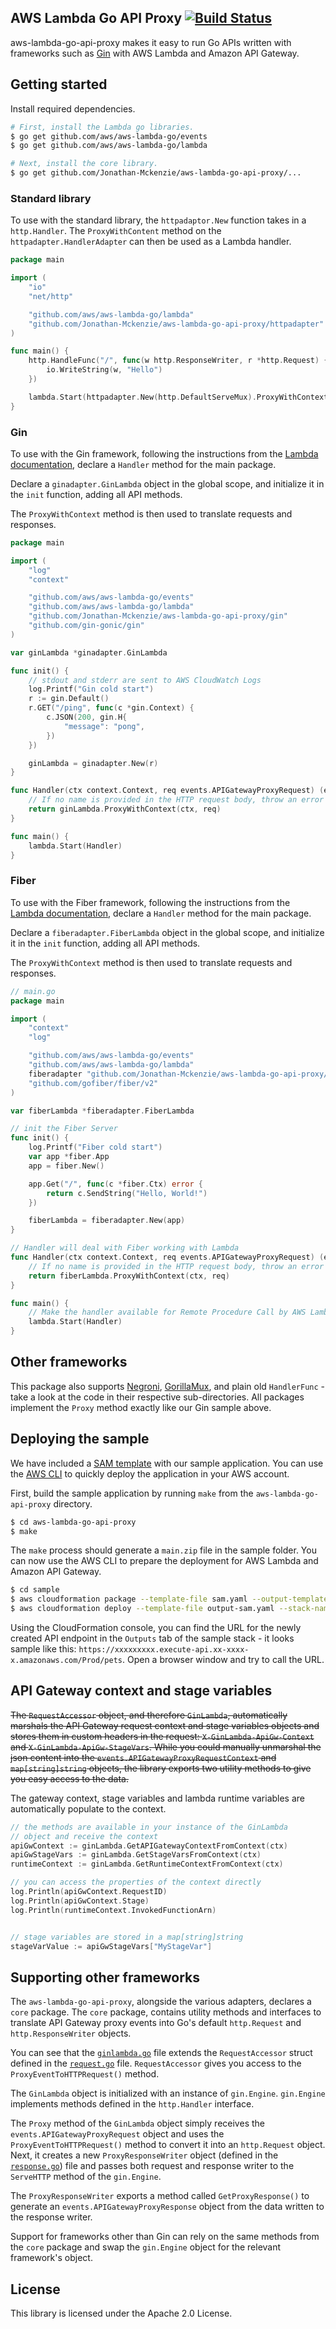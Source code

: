 ## AWS Lambda Go API Proxy [![Build Status](https://travis-ci.org/awslabs/aws-lambda-go-api-proxy.svg?branch=master)](https://travis-ci.org/awslabs/aws-lambda-go-api-proxy)
aws-lambda-go-api-proxy makes it easy to run Go APIs written with frameworks such as [Gin](https://github.com/gin-gonic/gin) with AWS Lambda and Amazon API Gateway.

## Getting started

Install required dependencies.

```bash
# First, install the Lambda go libraries.
$ go get github.com/aws/aws-lambda-go/events
$ go get github.com/aws/aws-lambda-go/lambda

# Next, install the core library.
$ go get github.com/Jonathan-Mckenzie/aws-lambda-go-api-proxy/...
```

### Standard library

To use with the standard library, the `httpadaptor.New` function takes in a `http.Handler`. The `ProxyWithContent` method on the `httpadapter.HandlerAdapter` can then be used as a Lambda handler.

```go
package main

import (
	"io"
	"net/http"

	"github.com/aws/aws-lambda-go/lambda"
	"github.com/Jonathan-Mckenzie/aws-lambda-go-api-proxy/httpadapter"
)

func main() {
	http.HandleFunc("/", func(w http.ResponseWriter, r *http.Request) {
		io.WriteString(w, "Hello")
	})

	lambda.Start(httpadapter.New(http.DefaultServeMux).ProxyWithContext)
}
```

### Gin

To use with the Gin framework, following the instructions from the [Lambda documentation](https://docs.aws.amazon.com/lambda/latest/dg/go-programming-model-handler-types.html), declare a `Handler` method for the main package.

Declare a `ginadapter.GinLambda` object in the global scope, and initialize it in the `init` function, adding all API methods.

The `ProxyWithContext` method is then used to translate requests and responses.

```go
package main

import (
	"log"
	"context"

	"github.com/aws/aws-lambda-go/events"
	"github.com/aws/aws-lambda-go/lambda"
	"github.com/Jonathan-Mckenzie/aws-lambda-go-api-proxy/gin"
	"github.com/gin-gonic/gin"
)

var ginLambda *ginadapter.GinLambda

func init() {
	// stdout and stderr are sent to AWS CloudWatch Logs
	log.Printf("Gin cold start")
	r := gin.Default()
	r.GET("/ping", func(c *gin.Context) {
		c.JSON(200, gin.H{
			"message": "pong",
		})
	})

	ginLambda = ginadapter.New(r)
}

func Handler(ctx context.Context, req events.APIGatewayProxyRequest) (events.APIGatewayProxyResponse, error) {
	// If no name is provided in the HTTP request body, throw an error
	return ginLambda.ProxyWithContext(ctx, req)
}

func main() {
	lambda.Start(Handler)
}
```

### Fiber

To use with the Fiber framework, following the instructions from the [Lambda documentation](https://docs.aws.amazon.com/lambda/latest/dg/go-programming-model-handler-types.html), declare a `Handler` method for the main package.

Declare a `fiberadapter.FiberLambda` object in the global scope, and initialize it in the `init` function, adding all API methods.

The `ProxyWithContext` method is then used to translate requests and responses.

```go
// main.go
package main

import (
	"context"
	"log"

	"github.com/aws/aws-lambda-go/events"
	"github.com/aws/aws-lambda-go/lambda"
	fiberadapter "github.com/Jonathan-Mckenzie/aws-lambda-go-api-proxy/fiber"
	"github.com/gofiber/fiber/v2"
)

var fiberLambda *fiberadapter.FiberLambda

// init the Fiber Server
func init() {
	log.Printf("Fiber cold start")
	var app *fiber.App
	app = fiber.New()

	app.Get("/", func(c *fiber.Ctx) error {
		return c.SendString("Hello, World!")
	})

	fiberLambda = fiberadapter.New(app)
}

// Handler will deal with Fiber working with Lambda
func Handler(ctx context.Context, req events.APIGatewayProxyRequest) (events.APIGatewayProxyResponse, error) {
	// If no name is provided in the HTTP request body, throw an error
	return fiberLambda.ProxyWithContext(ctx, req)
}

func main() {
	// Make the handler available for Remote Procedure Call by AWS Lambda
	lambda.Start(Handler)
}
```

## Other frameworks
This package also supports [Negroni](https://github.com/urfave/negroni), [GorillaMux](https://github.com/gorilla/mux), and plain old `HandlerFunc` - take a look at the code in their respective sub-directories. All packages implement the `Proxy` method exactly like our Gin sample above.

## Deploying the sample
We have included a [SAM template](https://github.com/awslabs/serverless-application-model) with our sample application. You can use the [AWS CLI](https://aws.amazon.com/cli/) to quickly deploy the application in your AWS account.

First, build the sample application by running `make` from the `aws-lambda-go-api-proxy` directory.

```bash
$ cd aws-lambda-go-api-proxy
$ make
```

The `make` process should generate a `main.zip` file in the sample folder. You can now use the AWS CLI to prepare the deployment for AWS Lambda and Amazon API Gateway.

```bash
$ cd sample
$ aws cloudformation package --template-file sam.yaml --output-template-file output-sam.yaml --s3-bucket YOUR_DEPLOYMENT_BUCKET
$ aws cloudformation deploy --template-file output-sam.yaml --stack-name YOUR_STACK_NAME --capabilities CAPABILITY_IAM
```

Using the CloudFormation console, you can find the URL for the newly created API endpoint in the `Outputs` tab of the sample stack - it looks sample like this: `https://xxxxxxxxx.execute-api.xx-xxxx-x.amazonaws.com/Prod/pets`. Open a browser window and try to call the URL.

## API Gateway context and stage variables
~~The `RequestAccessor` object, and therefore `GinLambda`, automatically marshals the API Gateway request context and stage variables objects and stores them in custom headers in the request: `X-GinLambda-ApiGw-Context` and `X-GinLambda-ApiGw-StageVars`. While you could manually unmarshal the json content into the `events.APIGatewayProxyRequestContext` and `map[string]string` objects, the library exports two utility methods to give you easy access to the data.~~

The gateway context, stage variables and lambda runtime variables are automatically populate to the context.

```go
// the methods are available in your instance of the GinLambda
// object and receive the context
apiGwContext := ginLambda.GetAPIGatewayContextFromContext(ctx)
apiGwStageVars := ginLambda.GetStageVarsFromContext(ctx)
runtimeContext := ginLambda.GetRuntimeContextFromContext(ctx)

// you can access the properties of the context directly
log.Println(apiGwContext.RequestID)
log.Println(apiGwContext.Stage)
log.Println(runtimeContext.InvokedFunctionArn)


// stage variables are stored in a map[string]string
stageVarValue := apiGwStageVars["MyStageVar"]
```

## Supporting other frameworks
The `aws-lambda-go-api-proxy`, alongside the various adapters, declares a `core` package. The `core` package, contains utility methods and interfaces to translate API Gateway proxy events into Go's default `http.Request` and `http.ResponseWriter` objects.

You can see that the [`ginlambda.go`](gin/adapter.go) file extends the `RequestAccessor` struct defined in the [`request.go`](core/request.go) file.  `RequestAccessor` gives you access to the `ProxyEventToHTTPRequest()` method.

The `GinLambda` object is initialized with an instance of `gin.Engine`. `gin.Engine` implements methods defined in the `http.Handler` interface.

The `Proxy` method of the `GinLambda` object simply receives the `events.APIGatewayProxyRequest` object and uses the `ProxyEventToHTTPRequest()` method to convert it into an `http.Request` object. Next, it creates a new `ProxyResponseWriter` object (defined in the [`response.go`](core/response.go)) file and passes both request and response writer to the `ServeHTTP` method of the `gin.Engine`.

The `ProxyResponseWriter` exports a method called `GetProxyResponse()` to generate an `events.APIGatewayProxyResponse` object from the data written to the response writer.

Support for frameworks other than Gin can rely on the same methods from the `core` package and swap the `gin.Engine` object for the relevant framework's object.

## License

This library is licensed under the Apache 2.0 License.
